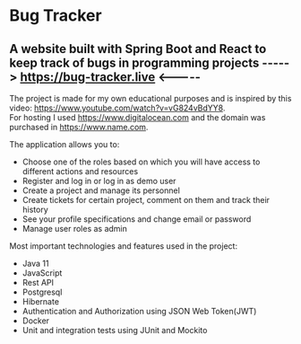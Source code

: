 # Bug Tracker
## A website built with Spring Boot and React to keep track of bugs in programming projects -----> https://bug-tracker.live <-----

The project is made for my own educational purposes and is inspired by this video: https://www.youtube.com/watch?v=vG824vBdYY8.  
For hosting I used https://www.digitalocean.com and the domain was purchased in https://www.name.com.  
  
The application allows you to:
- Choose one of the roles based on which you will have access to different actions and resources
- Register and log in or log in as demo user
- Create a project and manage its personnel
- Create tickets for certain project, comment on them and track their history
- See your profile specifications and change email or password
- Manage user roles as admin
   
Most important technologies and features used in the project:
- Java 11
- JavaScript
- Rest API
- Postgresql
- Hibernate
- Authentication and Authorization using JSON Web Token(JWT)
- Docker
- Unit and integration tests using JUnit and Mockito
